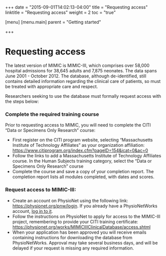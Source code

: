 +++
date = "2015-09-01T14:02:13-04:00"
title = "Requesting access"
linktitle = "Requesting access"
weight = 2
toc = "true"

[menu]
  [menu.main]
    parent = "Getting started"

+++

# Requesting access

The latest version of MIMIC is MIMIC-III, which comprises over 58,000 hospital admissions for 38,645 adults and 7,875 neonates. The data spans June 2001 - October 2012. The database, although de-identified, still contains detailed information regarding the clinical care of patients, so must be treated with appropriate care and respect. 

Researchers seeking to use the database must formally request access with the steps below:

### Complete the required training course

Prior to requesting access to MIMIC, you will need to complete the CITI “Data or Specimens Only Research” course:

- First register on the CITI program website, selecting “Massachusetts Institute of Technology Affiliates” as your organization affiliation: https://www.citiprogram.org/index.cfm?pageID=154&icat=0&ac=0
- Follow the links to add a Massachusetts Institute of Technology Affiliates course. In the Human Subjects training category, select the “Data or Specimens Only Research” course
- Complete the course and save a copy of your completion report.  The completion report lists all modules completed, with dates and scores.

### Request access to MIMIC-III: 

- Create an account on PhysioNet using the following link: https://physionet.org/pnw/login. If you already have a PhysioNetWorks account, [log in to it](https://physionet.org/pnw/login).
- Follow the instructions on PhysioNet to apply for access to the MIMIC-III project, remembering to provide your CITI training certificate: https://physionet.org/works/MIMICIIIClinicalDatabase/access.shtml
- When your application has been approved you will receive emails containing instructions for downloading the database from PhysioNetWorks. Approval may take several business days, and will be delayed if your request is missing any required information.
